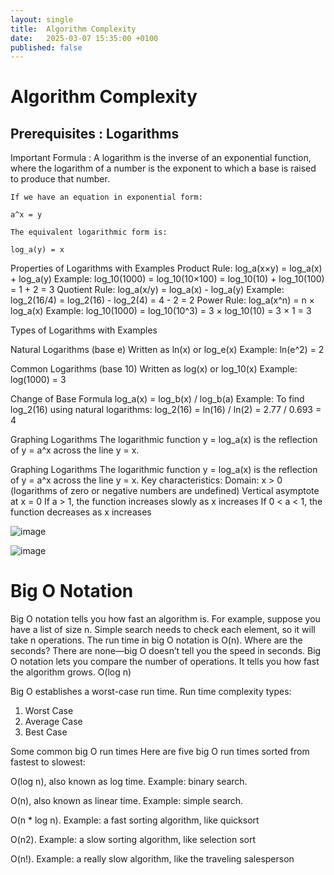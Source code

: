 ```yaml
---
layout: single
title:  Algorithm Complexity
date:   2025-03-07 15:35:00 +0100
published: false
---
```



# Algorithm Complexity

## Prerequisites : Logarithms

Important Formula : A logarithm is the inverse of an exponential function, where the logarithm of a number is the exponent to which a base is raised to produce that number. 

```
If we have an equation in exponential form:

a^x = y

The equivalent logarithmic form is:

log_a(y) = x

```


Properties of Logarithms with Examples
Product Rule: log_a(x×y) = log_a(x) + log_a(y)
Example: log_10(1000) = log_10(10×100) = log_10(10) + log_10(100) = 1 + 2 = 3
Quotient Rule: log_a(x/y) = log_a(x) - log_a(y)
Example: log_2(16/4) = log_2(16) - log_2(4) = 4 - 2 = 2
Power Rule: log_a(x^n) = n × log_a(x)
Example: log_10(1000) = log_10(10^3) = 3 × log_10(10) = 3 × 1 = 3

Types of Logarithms with Examples

Natural Logarithms (base e)
Written as ln(x) or log_e(x)
Example: ln(e^2) = 2

Common Logarithms (base 10)
Written as log(x) or log_10(x)
Example: log(1000) = 3

Change of Base Formula
log_a(x) = log_b(x) / log_b(a)
Example: To find log_2(16) using natural logarithms:
log_2(16) = ln(16) / ln(2) = 2.77 / 0.693 = 4

Graphing Logarithms
The logarithmic function y = log_a(x) is the reflection of y = a^x across the line y = x.

Graphing Logarithms
The logarithmic function y = log_a(x) is the reflection of y = a^x across the line y = x.
Key characteristics:
Domain: x > 0 (logarithms of zero or negative numbers are undefined)
Vertical asymptote at x = 0
If a > 1, the function increases slowly as x increases
If 0 < a < 1, the function decreases as x increases


![image](https://github.com/user-attachments/assets/8f0f70ef-b7e7-4bca-ba07-cda671b264ca)

![image](https://github.com/user-attachments/assets/7d8dedeb-b4bb-43be-8974-4cf10d0ad7bd)


# Big O Notation

Big O notation tells you how fast an algorithm is. For example, suppose you have a list of size n. Simple search needs to check each element, so it will take n operations. The run time in big O notation is O(n). Where are the seconds? There are none—big O doesn’t tell you the speed in seconds. Big O notation lets you compare the number of operations. It tells you how fast the algorithm grows. O(log n)

Big O establishes a worst-case run time. 
Run time complexity types:

1. Worst Case
2. Average Case
3. Best Case

Some common big O run times
Here are five big O run times  sorted from fastest to slowest:

O(log n), also known as log time. Example: binary search.

O(n), also known as linear time. Example: simple search.

O(n * log n). Example: a fast sorting algorithm, like quicksort 

O(n2). Example: a slow sorting algorithm, like selection sort

O(n!). Example: a really slow algorithm, like the traveling salesperson 
